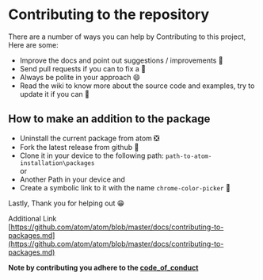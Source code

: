 # Contributing to the repository

There are a number of ways you can help by Contributing to this project, Here are some:

- Improve the docs and point out suggestions / improvements :open_file_folder:
- Send pull requests if you can to fix a :bug:
- Always be polite in your approach :smile:
- Read the wiki to know more about the source code and examples, try to update it if you can :information_desk_person:

## How to make an addition to the package
- Uninstall the current package from atom :negative_squared_cross_mark:
- Fork the latest release from github :fork_and_knife:
- Clone it in your device to the following path:
`path-to-atom-installation\packages`<br>
or<br>
- Another Path in your device and
- Create a symbolic link to it with the name `chrome-color-picker` :link:

Lastly, Thank you for helping out :grin:

Additional Link [https://github.com/atom/atom/blob/master/docs/contributing-to-packages.md](https://github.com/atom/atom/blob/master/docs/contributing-to-packages.md)

**Note by contributing you adhere to the [code_of_conduct](https://github.com/puranjayjain/chrome-dark-syntax/blob/master/.github/CODE_OF_CONDUCT.md)**
